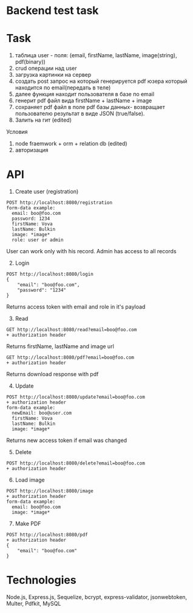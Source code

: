 # Backend test task

# Task
1. таблица user - поля: (email, firstName, lastName, image(string), pdf(binary))
2. crud операции над user
3. загрузка картинки на сервер
4. создать post запрос на который генерируется pdf юзера который находится по email(передать в теле)
5. далее функция находит пользователя в базе по email
6. генерит pdf файл вида firstName + lastName + image
7. сохраняет pdf файл в поле pdf базы данных- возвращает пользователю результат в виде JSON (true/false).
8. Залить на гит (edited)

Условия
1. node fraemwork + orm + relation db (edited)
2. авторизация

# API
1. Create user (registration)
```
POST http://localhost:8080/registration
form-data example:
  email: boo@foo.com
  password: 1234
  firstName: Vova
  lastName: Bulkin
  image: *image*
  role: user or admin
```
User can work only with his record. Admin has access to all records  

2. Login
```
POST http://localhost:8080/login
{
    "email": "boo@foo.com",
    "password": "1234"
}
```
Returns access token with email and role in it's payload  

3. Read
```
GET http://localhost:8080/read?email=boo@foo.com
+ authorization header
```
Returns firstName, lastName and image url
```
GET http://localhost:8080/pdf?email=boo@foo.com
+ authorization header
```
Returns download response with pdf  

4. Update
```
POST http://localhost:8080/update?email=boo@foo.com
+ authorization header
form-data example:
  newEmail: boo@user.com
  firstName: Vova
  lastName: Bulkin
  image: *image*
```
Returns new access token if email was changed  

5. Delete
```
POST http://localhost:8080/delete?email=boo@foo.com
+ authorization header
```
6. Load image
```
POST http://localhost:8080/image
+ authorization header
form-data example:
  email: boo@foo.com
  image: *image*
```
7. Make PDF
```
POST http://localhost:8080/pdf
+ authorization header
{
    "email": "boo@foo.com"
}
```
# Technologies
Node.js, Express.js, Sequelize, bcrypt, express-validator, jsonwebtoken, Multer, Pdfkit, MySQL
